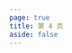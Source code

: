 ```yaml
---
page: true
title: 第 4 页
aside: false
---
```

<script setup>
import Page from "../.vitepress/theme/components/Page.vue";
import { useData } from "vitepress";
const { theme } = useData();
const posts = theme.value.posts.slice(60,80)
</script>
<Page :posts="posts" :pageCurrent="4" :pagesNum="7" />